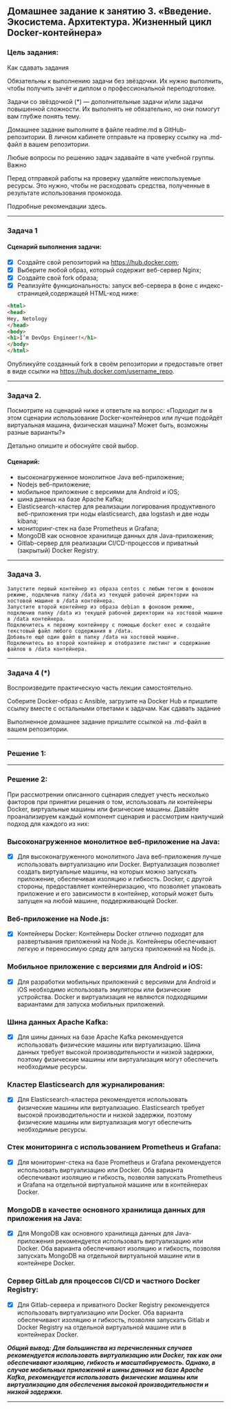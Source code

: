 ## Домашнее задание к занятию 3. «Введение. Экосистема. Архитектура. Жизненный цикл Docker-контейнера»


### Цель задания:
Как сдавать задания

Обязательны к выполнению задачи без звёздочки. Их нужно выполнить, чтобы получить зачёт и диплом о профессиональной переподготовке.

Задачи со звёздочкой (*) — дополнительные задачи и/или задачи повышенной сложности. Их выполнять не обязательно, но они помогут вам глубже понять тему.

Домашнее задание выполните в файле readme.md в GitHub-репозитории. В личном кабинете отправьте на проверку ссылку на .md-файл в вашем репозитории.

Любые вопросы по решению задач задавайте в чате учебной группы.
Важно

Перед отправкой работы на проверку удаляйте неиспользуемые ресурсы. Это нужно, чтобы не расходовать средства, полученные в результате использования промокода.

Подробные рекомендации здесь.

_________________________________________________________
### Задача 1

#### Сценарий выполнения задачи:

- [x] Cоздайте свой репозиторий на https://hub.docker.com;
- [x] Выберите любой образ, который содержит веб-сервер Nginx;
- [x] Создайте свой fork образа;
- [x] Реализуйте функциональность: запуск веб-сервера в фоне с индекс-страницей,содержащей HTML-код ниже:

``` html
<html>
<head>
Hey, Netology
</head>
<body>
<h1>I’m DevOps Engineer!</h1>
</body>
</html>
```

Опубликуйте созданный fork в своём репозитории и предоставьте ответ в виде ссылки на https://hub.docker.com/username_repo.


_________________________________________________________
### Задача 2.

Посмотрите на сценарий ниже и ответьте на вопрос: 
«Подходит ли в этом сценарии использование Docker-контейнеров или лучше подойдёт виртуальная машина, физическая машина? Может быть, возможны разные варианты?»

Детально опишите и обоснуйте свой выбор.

#### Сценарий:

- высоконагруженное монолитное Java веб-приложение;
-    Nodejs веб-приложение;
-    мобильное приложение c версиями для Android и iOS;
-    шина данных на базе Apache Kafka;
-    Elasticsearch-кластер для реализации логирования продуктивного веб-приложения три ноды elasticsearch, два logstash и две ноды kibana;
-    мониторинг-стек на базе Prometheus и Grafana;
-   MongoDB как основное хранилище данных для Java-приложения;
-    Gitlab-сервер для реализации CI/CD-процессов и приватный (закрытый) Docker Registry.

_________________________________________________________
### Задача 3.

    Запустите первый контейнер из образа centos c любым тегом в фоновом режиме, подключив папку /data из текущей рабочей директории на хостовой машине в /data контейнера.
    Запустите второй контейнер из образа debian в фоновом режиме, подключив папку /data из текущей рабочей директории на хостовой машине в /data контейнера.
    Подключитесь к первому контейнеру с помощью docker exec и создайте текстовый файл любого содержания в /data.
    Добавьте ещё один файл в папку /data на хостовой машине.
    Подключитесь во второй контейнер и отобразите листинг и содержание файлов в /data контейнера.


_________________________________________________________
### Задача 4 (*)

Воспроизведите практическую часть лекции самостоятельно.

Соберите Docker-образ с Ansible, загрузите на Docker Hub и пришлите ссылку вместе с остальными ответами к задачам.
Как cдавать задание

Выполненное домашнее задание пришлите ссылкой на .md-файл в вашем репозитории.

_________________________________________________________


### Решение 1:



_________________________________________________________
### Решение 2:

При рассмотрении описанного сценария следует учесть несколько факторов при принятии решения о том, использовать ли контейнеры Docker, виртуальные машины или физические машины. Давайте проанализируем каждый компонент сценария и рассмотрим наилучший подход для каждого из них:

### Высоконагруженное монолитное веб-приложение на Java:

- [x] Для высоконагруженного монолитного Java веб-приложения лучше использовать виртуализацию или Docker. Виртуализация позволяет создать виртуальные машины, на которых можно запускать приложение, обеспечивая изоляцию и гибкость. Docker, с другой стороны, предоставляет контейнеризацию, что позволяет упаковать приложение и его зависимости в контейнер, который может быть запущен на любой машине, поддерживающей Docker.

### Веб-приложение на Node.js:

- [x] Контейнеры Docker: Контейнеры Docker отлично подходят для развертывания приложений на Node.js. Контейнеры обеспечивают легкую и переносимую среду для запуска приложений на Node.js.

### Мобильное приложение с версиями для Android и iOS:


- [x] Для разработки мобильных приложений с версиями для Android и iOS необходимо использовать эмуляторы или физические устройства. Docker и виртуализация не являются подходящими вариантами для запуска мобильных приложений.

### Шина данных Apache Kafka:

- [x] Для шины данных на базе Apache Kafka рекомендуется использовать физические машины или виртуализацию. Шина данных требует высокой производительности и низкой задержки, поэтому физические машины или виртуализация могут обеспечить необходимые ресурсы.


### Кластер Elasticsearch для журналирования:

- [x] Для Elasticsearch-кластера рекомендуется использовать физические машины или виртуализацию. Elasticsearch требует высокой производительности и низкой задержки, поэтому физические машины или виртуализация могут обеспечить необходимые ресурсы.

### Стек мониторинга с использованием Prometheus и Grafana:

- [x] Для мониторинг-стека на базе Prometheus и Grafana рекомендуется использовать виртуализацию или Docker. Оба варианта обеспечивают изоляцию и гибкость, позволяя запускать Prometheus и Grafana на отдельной виртуальной машине или в контейнерах Docker.


### MongoDB в качестве основного хранилища данных для приложения на Java:

- [x] Для MongoDB как основного хранилища данных для Java-приложения рекомендуется использовать виртуализацию или Docker. Оба варианта обеспечивают изоляцию и гибкость, позволяя запускать MongoDB на отдельной виртуальной машине или в контейнере Docker.    

### Сервер GitLab для процессов CI/CD и частного Docker Registry:

- [x] Для Gitlab-сервера и приватного Docker Registry рекомендуется использовать виртуализацию или Docker. Оба варианта обеспечивают изоляцию и гибкость, позволяя запускать Gitlab и Docker Registry на отдельной виртуальной машине или в контейнерах Docker.
    

<i><b> Общий вывод:
Для большинства из перечисленных случаев рекомендуется использовать виртуализацию или Docker, так как они обеспечивают изоляцию, гибкость и масштабируемость. Однако, в случае мобильных приложений и шины данных на базе Apache Kafka, рекомендуется использовать физические машины или виртуализацию для обеспечения высокой производительности и низкой задержки.    
_________________________________________________________